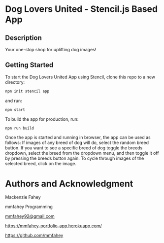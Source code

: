 # Dog Lovers United - Stencil.js Based App

## Description
Your one-stop shop for uplifting dog images! 

## Getting Started
To start the Dog Lovers United App using Stencil, clone this repo to a new directory:

```bash
npm init stencil app
```

and run:

```bash
npm start
```

To build the app for production, run:

```bash
npm run build
```
Once the app is started and running in browser, the app can be used as follows:
If images of any breed of dog will do, select the random breed button. If you want to see a specific breed of dog toggle the breeds dropdown, select the breed from the dropdown menu, and then toggle it off by pressing the breeds button again. To cycle through images of the selected breed, click on the image.

# Authors and Acknowledgment
Mackenzie Fahey

mmfahey Programming

mmfahey92@gmail.com

https://mmfahey-portfolio-app.herokuapp.com/

https://github.com/mmfahey